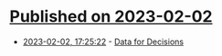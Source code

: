 # [Published on 2023-02-02](index.md)

* [2023-02-02, 17:25:22](https://lobste.rs/s/4blsjn/data_for_decisions) - [Data for Decisions](https://www.maxcountryman.com/articles/data-for-decisions)

